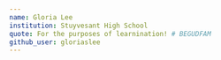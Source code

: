 ```yaml
---
name: Gloria Lee
institution: Stuyvesant High School
quote: For the purposes of learnination! # BEGUDFAM
github_user: gloriaslee
---
```

